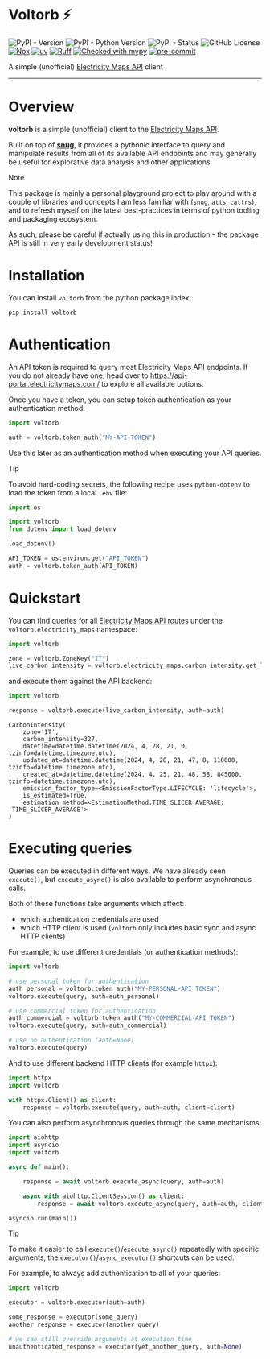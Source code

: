 # Voltorb ⚡

![PyPI - Version](https://img.shields.io/pypi/v/voltorb?color=blue)
![PyPI - Python Version](https://img.shields.io/pypi/pyversions/voltorb?color=blue)
![PyPI - Status](https://img.shields.io/pypi/status/voltorb?color=lightgray)
![GitHub License](https://img.shields.io/github/license/amv213/voltorb?color=lightgray)
[![Nox](https://img.shields.io/badge/%F0%9F%A6%8A-Nox-D85E00.svg)](https://github.com/wntrblm/nox)
[![uv](https://img.shields.io/endpoint?url=https://raw.githubusercontent.com/astral-sh/uv/main/assets/badge/v0.json)](https://github.com/astral-sh/uv)
[![Ruff](https://img.shields.io/endpoint?url=https://raw.githubusercontent.com/charliermarsh/ruff/main/assets/badge/v2.json)](https://github.com/charliermarsh/ruff)
[![Checked with mypy](https://img.shields.io/badge/mypy-checked-blue)](http://mypy-lang.org/)
[![pre-commit](https://img.shields.io/badge/pre--commit-enabled-brightgreen?logo=pre-commit)](https://github.com/pre-commit/pre-commit)

A simple (unofficial) [Electricity Maps API](https://static.electricitymaps.com/api/docs/index.html) client

---

# Overview

**voltorb** is a simple (unofficial) client to the [Electricity Maps API](https://static.electricitymaps.com/api/docs/index.html).

Built on top of [**snug**](https://github.com/ariebovenberg/snug/tree/main), it provides a pythonic interface to query
and manipulate results from all of its available API endpoints and may generally be useful for explorative data analysis
and other applications.

> [!NOTE]
>
> This package is mainly a personal playground project to play around with a couple of libraries and
> concepts I am less familiar with (`snug`, `atts`, `cattrs`), and to refresh myself on the latest best-practices in
> terms of python tooling and packaging ecosystem.
>
> As such, please be careful if actually using this in production - the package API is still in very early development
> status!

# Installation

You can install `voltorb` from the python package index:

```shell
pip install voltorb
```

# Authentication

An API token is required to query most Electricity Maps API endpoints. If you do not already have one,
head over to https://api-portal.electricitymaps.com/ to explore all available options.

Once you have a token, you can setup token authentication as your authentication method:

```python
import voltorb

auth = voltorb.token_auth("MY-API-TOKEN")
```

Use this later as an authentication method when executing your API queries.


> [!TIP]
> To avoid hard-coding secrets, the following recipe uses `python-dotenv` to load the token from a local `.env` file:
>

```python
import os

import voltorb
from dotenv import load_dotenv

load_dotenv()

API_TOKEN = os.environ.get("API_TOKEN")
auth = voltorb.token_auth(API_TOKEN)
```


# Quickstart

You can find queries for all [Electricity Maps API routes](https://static.electricitymaps.com/api/docs/index.html#routes) under the `voltorb.electricity_maps` namespace:

```python
import voltorb

zone = voltorb.ZoneKey("IT")
live_carbon_intensity = voltorb.electricity_maps.carbon_intensity.get_latest(zone)
```

and execute them against the API backend:

```python
import voltorb

response = voltorb.execute(live_carbon_intensity, auth=auth)
```

```shell
CarbonIntensity(
    zone='IT',
    carbon_intensity=327,
    datetime=datetime.datetime(2024, 4, 28, 21, 0, tzinfo=datetime.timezone.utc),
    updated_at=datetime.datetime(2024, 4, 28, 21, 47, 8, 110000, tzinfo=datetime.timezone.utc),
    created_at=datetime.datetime(2024, 4, 25, 21, 48, 58, 845000, tzinfo=datetime.timezone.utc),
    emission_factor_type=<EmissionFactorType.LIFECYCLE: 'lifecycle'>,
    is_estimated=True,
    estimation_method=<EstimationMethod.TIME_SLICER_AVERAGE: 'TIME_SLICER_AVERAGE'>
)
```

# Executing queries

Queries can be executed in different ways. We have already seen `execute()`, but `execute_async()` is also available
to perform asynchronous calls.

Both of these functions take arguments which affect:

- which authentication credentials are used
- which HTTP client is used (`voltorb` only includes basic sync and async HTTP clients)

For example, to use different credentials (or authentication methods):

```python
import voltorb

# use personal token for authentication
auth_personal = voltorb.token_auth("MY-PERSONAL-API_TOKEN")
voltorb.execute(query, auth=auth_personal)

# use commercial token for authentication
auth_commercial = voltorb.token_auth("MY-COMMERCIAL-API_TOKEN")
voltorb.execute(query, auth=auth_commercial)

# use no authentication (auth=None)
voltorb.execute(query)
```

And to use different backend HTTP clients (for example `httpx`):

```python
import httpx
import voltorb

with httpx.Client() as client:
    response = voltorb.execute(query, auth=auth, client=client)
```

You can also perform asynchronous queries through the same mechanisms:

```python
import aiohttp
import asyncio
import voltorb

async def main():

    response = await voltorb.execute_async(query, auth=auth)

    async with aiohttp.ClientSession() as client:
        response = await voltorb.execute_async(query, auth=auth, client=client)

asyncio.run(main())
```

> [!TIP]
> To make it easier to call `execute()`/`execute_async()` repeatedly with specific arguments, the
> `executor()`/`async_executor()` shortcuts can be used.

For example, to always add authentication to all of your queries:

```python
import voltorb

executor = voltorb.executor(auth=auth)

some_response = executor(some_query)
another_response = executor(another_query)

# we can still override arguments at execution time
unauthenticated_response = executor(yet_another_query, auth=None)
```
